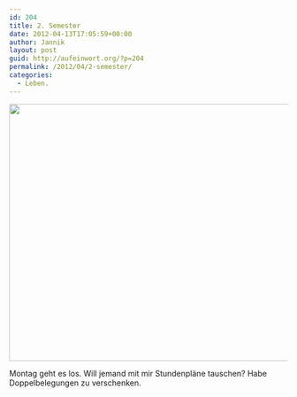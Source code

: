 ```yaml
---
id: 204
title: 2. Semester
date: 2012-04-13T17:05:59+00:00
author: Jannik
layout: post
guid: http://aufeinwort.org/?p=204
permalink: /2012/04/2-semester/
categories:
  - Leben.
---
```

[<img class="aligncenter size-large wp-image-206" title="Bildschirmfoto 2012-04-13 um 18.04.57" src="http://res.cloudinary.com/aufeinwort-org/image/upload/h_403,w_696/v1382562369/Bildschirmfoto-2012-04-13-um-18_04_57_hhhyuh.png" alt="" width="800" height="464" />](http://res.cloudinary.com/aufeinwort-org/image/upload/v1382562369/Bildschirmfoto-2012-04-13-um-18_04_57_hhhyuh.png)

Montag geht es los. Will jemand mit mir Stundenpläne tauschen? Habe Doppelbelegungen zu verschenken.